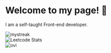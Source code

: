 # Welcome to my page! 👋 

I am a self-taught Front-end developer.

<img src="https://github-readme-streak-stats.herokuapp.com/?user=kirillmihalych&theme=tokyonight" alt="mystreak"/><br>
![Leetcode Stats](https://leetcard.jacoblin.cool/kirillmihalych?ext=heatmap)<br>
<img src="https://github-readme-stats.vercel.app/api/top-langs?username=kirillmihalych&show_icons=true&locale=en&layout=compact&theme=chartreuse-dark" alt="ovi" />
